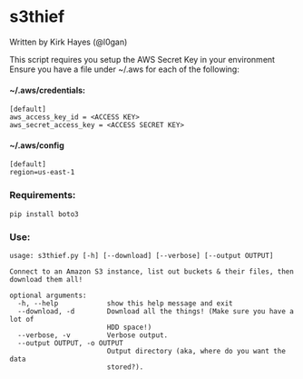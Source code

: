 # s3thief
Written by Kirk Hayes (@l0gan)

This script requires you setup the AWS Secret Key in your environment
Ensure you have a file under ~/.aws for each of the following:

#### ~/.aws/credentials:
``` 
[default]
aws_access_key_id = <ACCESS KEY>
aws_secret_access_key = <ACCESS SECRET KEY>
```
#### ~/.aws/config
```
[default]
region=us-east-1
```

### Requirements:
``` pip install boto3 ```

### Use:
```
usage: s3thief.py [-h] [--download] [--verbose] [--output OUTPUT]

Connect to an Amazon S3 instance, list out buckets & their files, then
download them all!

optional arguments:
  -h, --help            show this help message and exit
  --download, -d        Download all the things! (Make sure you have a lot of
                        HDD space!)
  --verbose, -v         Verbose output.
  --output OUTPUT, -o OUTPUT
                        Output directory (aka, where do you want the data
                        stored?).
```



